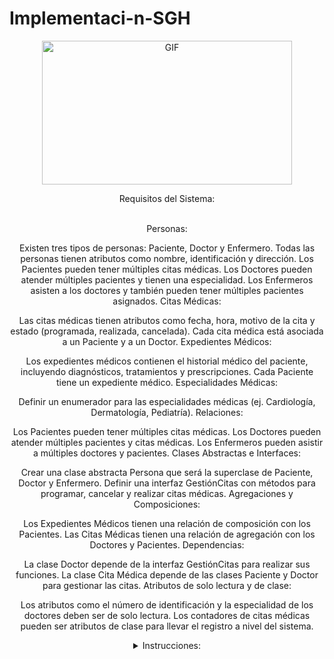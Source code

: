 # Implementaci-n-SGH
<div align="center">
<p><img src="https://content.presentermedia.com/files/animsp/00003000/3076/hospital_building_helicopter_pa_lg_wm.gif" alt="GIF" width="400" height="230"></p><p><a 
Descripción 
El objetivo es diseñar un diagrama de clases para un sistema de gestión de hospital que incorpore diversos elementos de la programación orientada a objetos, tales como asociaciones, herencias, realizaciones, agregaciones, composiciones, dependencias, clases abstractas, interfaces, enumeradores, atributos de solo lectura y atributos de clase.

<details><summary>Requisitos del Sistema:</summary><br>

Personas:

Existen tres tipos de personas: Paciente, Doctor y Enfermero.
Todas las personas tienen atributos como nombre, identificación y dirección.
Los Pacientes pueden tener múltiples citas médicas.
Los Doctores pueden atender múltiples pacientes y tienen una especialidad.
Los Enfermeros asisten a los doctores y también pueden tener múltiples pacientes asignados.
Citas Médicas:

Las citas médicas tienen atributos como fecha, hora, motivo de la cita y estado (programada, realizada, cancelada).
Cada cita médica está asociada a un Paciente y a un Doctor.
Expedientes Médicos:

Los expedientes médicos contienen el historial médico del paciente, incluyendo diagnósticos, tratamientos y prescripciones.
Cada Paciente tiene un expediente médico.
Especialidades Médicas:

Definir un enumerador para las especialidades médicas (ej. Cardiología, Dermatología, Pediatría).
Relaciones:

Los Pacientes pueden tener múltiples citas médicas.
Los Doctores pueden atender múltiples pacientes y citas médicas.
Los Enfermeros pueden asistir a múltiples doctores y pacientes.
Clases Abstractas e Interfaces:

Crear una clase abstracta Persona que será la superclase de Paciente, Doctor y Enfermero.
Definir una interfaz GestiónCitas con métodos para programar, cancelar y realizar citas médicas.
Agregaciones y Composiciones:

Los Expedientes Médicos tienen una relación de composición con los Pacientes.
Las Citas Médicas tienen una relación de agregación con los Doctores y Pacientes.
Dependencias:

La clase Doctor depende de la interfaz GestiónCitas para realizar sus funciones.
La clase Cita Médica depende de las clases Paciente y Doctor para gestionar las citas.
Atributos de solo lectura y de clase:

Los atributos como el número de identificación y la especialidad de los doctores deben ser de solo lectura.
Los contadores de citas médicas pueden ser atributos de clase para llevar el registro a nivel del sistema.
</details>
<details><summary>Instrucciones:</summary><br>
Diseñar el diagrama de clases que represente el sistema descrito(Implementar la retroalimentación).
Asegurarse de incluir y etiquetar adecuadamente todos los elementos mencionados en los requisitos.
Prestar especial atención a las relaciones entre las clases y cómo se implementan los diferentes tipos de asociaciones.
Incluir cualquier otro elemento que considere relevante para el correcto funcionamiento del sistema.
Subir el enlace al repositorio
Incluir en el readme la imagen del diagrama de clases actualizado
Seleccionar un lengauje Java o Python(Django), para su implementación
</details>
<p><img src=""></p><p><a 
